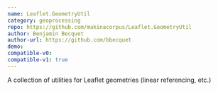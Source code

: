 ```yaml
---
name: Leaflet.GeometryUtil
category: geoprocessing
repo: https://github.com/makinacorpus/Leaflet.GeometryUtil
author: Benjamin Becquet
author-url: https://github.com/bbecquet
demo: 
compatible-v0:
compatible-v1: true
---
```


A collection of utilities for Leaflet geometries (linear referencing, etc.)
